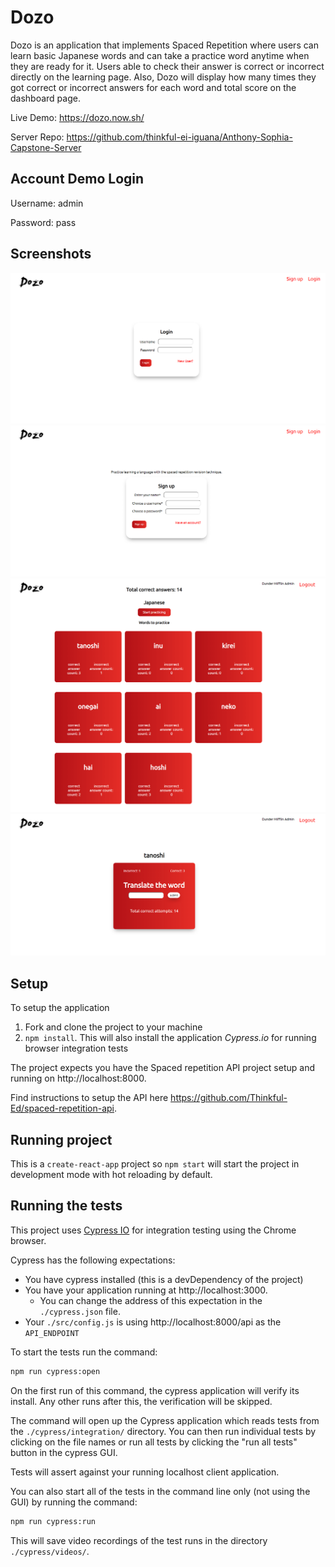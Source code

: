 # Dozo

Dozo is an application that implements Spaced Repetition where users can learn basic Japanese words and can take a practice word anytime when they are ready for it. Users able to check their answer is correct or incorrect directly on the learning page. Also, Dozo will display how many times they got correct or incorrect answers for each word and total score on the dashboard page. 

Live Demo: https://dozo.now.sh/

Server Repo: https://github.com/thinkful-ei-iguana/Anthony-Sophia-Capstone-Server 

## Account Demo Login

Username: admin

Password: pass

## Screenshots
![Login](src/images/dozo-login.png "Login")
![Register](src/images/dozo-register.png "Register")
![Dashboard](src/images/dozo-dashboard.png "Dashboard")
![Learn page](src/images/dozo-learn.png "Learn-page")


## Setup

To setup the application

1. Fork and clone the project to your machine
2. `npm install`. This will also install the application *Cypress.io* for running browser integration tests

The project expects you have the Spaced repetition API project setup and running on http://localhost:8000.

Find instructions to setup the API here https://github.com/Thinkful-Ed/spaced-repetition-api.

## Running project

This is a `create-react-app` project so `npm start` will start the project in development mode with hot reloading by default.

## Running the tests

This project uses [Cypress IO](https://docs.cypress.io) for integration testing using the Chrome browser.

Cypress has the following expectations:

- You have cypress installed (this is a devDependency of the project)
- You have your application running at http://localhost:3000.
  - You can change the address of this expectation in the `./cypress.json` file.
- Your `./src/config.js` is using http://localhost:8000/api as the `API_ENDPOINT`

To start the tests run the command:

```bash
npm run cypress:open
```

On the first run of this command, the cypress application will verify its install. Any other runs after this, the verification will be skipped.

The command will open up the Cypress application which reads tests from the `./cypress/integration/` directory. You can then run individual tests by clicking on the file names or run all tests by clicking the "run all tests" button in the cypress GUI.

Tests will assert against your running localhost client application.

You can also start all of the tests in the command line only (not using the GUI) by running the command:

```bash
npm run cypress:run
```

This will save video recordings of the test runs in the directory `./cypress/videos/`.

